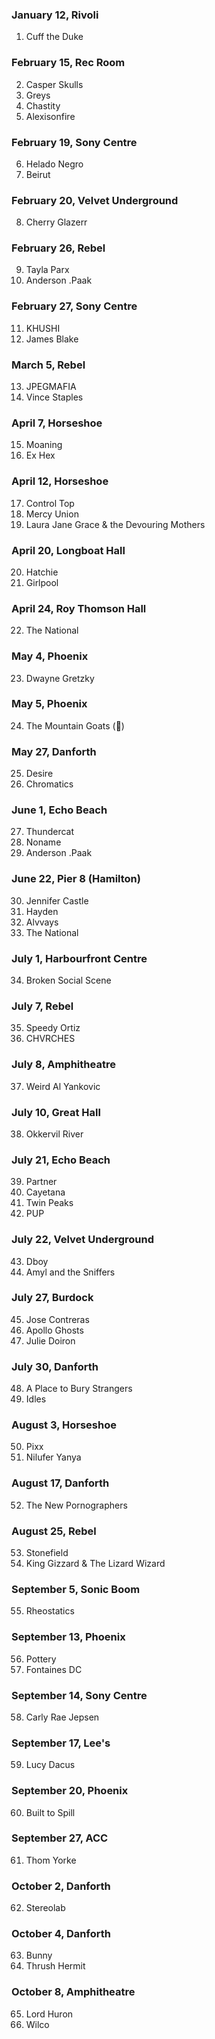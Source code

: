 ### January 12, Rivoli

1. Cuff the Duke

### February 15, Rec Room

2. Casper Skulls
3. Greys
4. Chastity
5. Alexisonfire

### February 19, Sony Centre

6. Helado Negro
7. Beirut

### February 20, Velvet Underground

8. Cherry Glazerr

### February 26, Rebel

9. Tayla Parx
10. Anderson .Paak

### February 27, Sony Centre

11. KHUSHI
12. James Blake

### March 5, Rebel

13. JPEGMAFIA
14. Vince Staples

### April 7, Horseshoe

15. Moaning
16. Ex Hex

### April 12, Horseshoe

17. Control Top
18. Mercy Union
19. Laura Jane Grace & the Devouring Mothers

### April 20, Longboat Hall

20. Hatchie
21. Girlpool

### April 24, Roy Thomson Hall

22. The National

### May 4, Phoenix

23. Dwayne Gretzky

### May 5, Phoenix

24. The Mountain Goats (🐉)

### May 27, Danforth

25. Desire
26. Chromatics

### June 1, Echo Beach

27. Thundercat
28. Noname
29. Anderson .Paak

### June 22, Pier 8 (Hamilton)

30. Jennifer Castle
31. Hayden
32. Alvvays
33. The National

### July 1, Harbourfront Centre

34. Broken Social Scene

### July 7, Rebel

35. Speedy Ortiz
36. CHVRCHES

### July 8, Amphitheatre

37. Weird Al Yankovic

### July 10, Great Hall

38. Okkervil River

### July 21, Echo Beach

39. Partner
40. Cayetana
41. Twin Peaks
42. PUP

### July 22, Velvet Underground

43. Dboy
44. Amyl and the Sniffers

### July 27, Burdock

45. Jose Contreras
46. Apollo Ghosts
47. Julie Doiron

### July 30, Danforth

48. A Place to Bury Strangers
49. Idles

### August 3, Horseshoe

50. Pixx
51. Nilufer Yanya

### August 17, Danforth

52. The New Pornographers

### August 25, Rebel

53. Stonefield
54. King Gizzard & The Lizard Wizard

### September 5, Sonic Boom

55. Rheostatics

### September 13, Phoenix

56. Pottery
57. Fontaines DC

### September 14, Sony Centre

58. Carly Rae Jepsen

### September 17, Lee's

59. Lucy Dacus

### September 20, Phoenix

60. Built to Spill

### September 27, ACC

61. Thom Yorke

### October 2, Danforth

62. Stereolab

### October 4, Danforth

63. Bunny
64. Thrush Hermit

### October 8, Amphitheatre

65. Lord Huron
66. Wilco
